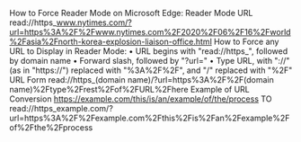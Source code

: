 How to Force Reader Mode on Microsoft Edge: 
	Reader Mode URL
		read://https_www.nytimes.com/?url=https%3A%2F%2Fwww.nytimes.com%2F2020%2F06%2F16%2Fworld%2Fasia%2Fnorth-korea-explosion-liaison-office.html
	How to Force any URL to Display in Reader Mode:
		•	URL begins with "read://https_", followed by domain name
		•	Forward slash, followed by "?url="
		•	Type URL, with "://" (as in "https://") replaced with "%3A%2F%2F", and "/" replaced with "%2F"
	URL Form
		read://https_(domain name)/?url=https%3A%2F%2F(domain name)%2Ftype%2Frest%2Fof%2FURL%2Fhere
	Example of URL Conversion
		https://example.com/this/is/an/example/of/the/process
			TO
		read://https_example.com/?url=https%3A%2F%2Fexample.com%2Fthis%2Fis%2Fan%2Fexample%2Fof%2Fthe%2Fprocess